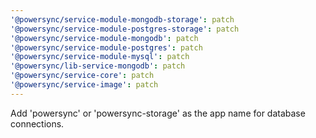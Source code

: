 ```yaml
---
'@powersync/service-module-mongodb-storage': patch
'@powersync/service-module-postgres-storage': patch
'@powersync/service-module-mongodb': patch
'@powersync/service-module-postgres': patch
'@powersync/service-module-mysql': patch
'@powersync/lib-service-mongodb': patch
'@powersync/service-core': patch
'@powersync/service-image': patch
---
```


Add 'powersync' or 'powersync-storage' as the app name for database connections.
